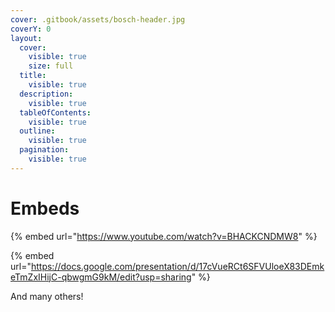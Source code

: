 ```yaml
---
cover: .gitbook/assets/bosch-header.jpg
coverY: 0
layout:
  cover:
    visible: true
    size: full
  title:
    visible: true
  description:
    visible: true
  tableOfContents:
    visible: true
  outline:
    visible: true
  pagination:
    visible: true
---
```


# Embeds



{% embed url="https://www.youtube.com/watch?v=BHACKCNDMW8" %}

{% embed url="https://docs.google.com/presentation/d/17cVueRCt6SFVUloeX83DEmkeTmZxIHijC-qbwgmG9kM/edit?usp=sharing" %}

And many others!
